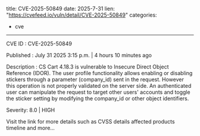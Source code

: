  
title: CVE-2025-50849
date: 2025-7-31
lien: "https://cvefeed.io/vuln/detail/CVE-2025-50849"
categories:
  - cve
---

CVE ID : CVE-2025-50849

Published :  July 31
2025
3:15 p.m. | 4 hours
10 minutes ago

Description : CS Cart 4.18.3 is vulnerable to Insecure Direct Object Reference (IDOR). The user profile functionality allows enabling or disabling stickers through a parameter (company_id) sent in the request. However
this operation is not properly validated on the server side. An authenticated user can manipulate the request to target other users' accounts and toggle the sticker setting by modifying the company_id or other object identifiers.

Severity: 8.0 | HIGH

Visit the link for more details
such as CVSS details
affected products
timeline
and more...
